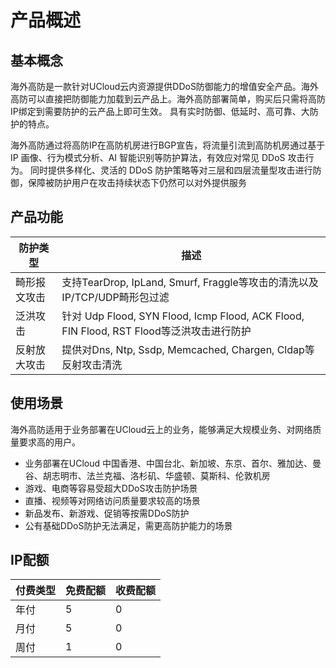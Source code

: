 


# 产品概述

## 基本概念

海外高防是一款针对UCloud云内资源提供DDoS防御能力的增值安全产品。海外高防可以直接把防御能力加载到云产品上。海外高防部署简单，购买后只需将高防IP绑定到需要防护的云产品上即可生效。
具有实时防御、低延时、高可靠、大防护的特点。

海外高防通过将高防IP在高防机房进行BGP宣告，将流量引流到高防机房通过基于 IP 画像、行为模式分析、AI 智能识别等防护算法，有效应对常见 DDoS 攻击行为。
同时提供多样化、灵活的 DDoS 防护策略等对三层和四层流量型攻击进行防御，保障被防护用户在攻击持续状态下仍然可以对外提供服务

## 产品功能

| 防护类型             | 描述                                                         |
| -------------------- | ------------------------------------------------------------ |
| 畸形报文攻击         | 支持TearDrop, IpLand, Smurf, Fraggle等攻击的清洗以及 IP/TCP/UDP畸形包过滤 |
| 泛洪攻击            |针对 Udp Flood, SYN Flood, Icmp Flood, ACK Flood, FIN Flood, RST Flood等泛洪攻击进行防护 |
| 反射放大攻击         |提供对Dns, Ntp, Ssdp, Memcached, Chargen,  Cldap等反射攻击清洗 |


## 使用场景

海外高防适用于业务部署在UCloud云上的业务，能够满足大规模业务、对网络质量要求高的用户。
- 业务部署在UCloud 中国香港、中国台北、新加坡、东京、首尔、雅加达、曼谷、胡志明市、法兰克福、洛杉矶、华盛顿、莫斯科、伦敦机房
- 游戏、电商等容易受超大DDoS攻击防护场景
- 直播、视频等对网络访问质量要求较高的场景
- 新品发布、新游戏、促销等按需DDoS防护
- 公有基础DDoS防护无法满足，需更高防护能力的场景

## IP配额
| 付费类型 | 免费配额 | 收费配额 |
| -------- | -------- | -------- |
| 年付     | 5        | 0        |
| 月付     | 5        | 0        |
| 周付     | 1        | 0        |

